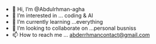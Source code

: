 - 👋 Hi, I’m @Abdulrhman-agha
- 👀 I’m interested in ... coding & AI
- 🌱 I’m currently learning ...everything
- 💞️ I’m looking to collaborate on ...personal busniss
- 📫 How to reach me ... abderrhmancontact@gmail.com

<!---
Abdulrhman-agha/Abdulrhman-agha is a ✨ special ✨ repository because its `README.md` (this file) appears on your GitHub profile.
You can click the Preview link to take a look at your changes.
--->
